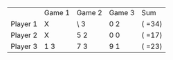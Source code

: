 <table>
	<th>
		<td>Game 1</td>
		<td>Game 2</td>
		<td>Game 3</td>
		<td>Sum</td>
	</th>
	<tr>
		<td>Player 1</td>
		<td>X</td>
		<td>\ 3</td>
		<td>0 2</td>
		<td>( =34)</td>
	</tr>
	<tr>
		<td>Player 2</td>
		<td>X</td>
		<td>5 2</td>
		<td>0 0</td>
		<td>( =17)</td>
	</tr>
	<tr>
		<td>Player 3</td>
		<td>1 3</td>
		<td>7 3</td>
		<td>9 1</td>
		<td>( =23)</td>
	</tr>
</table>
